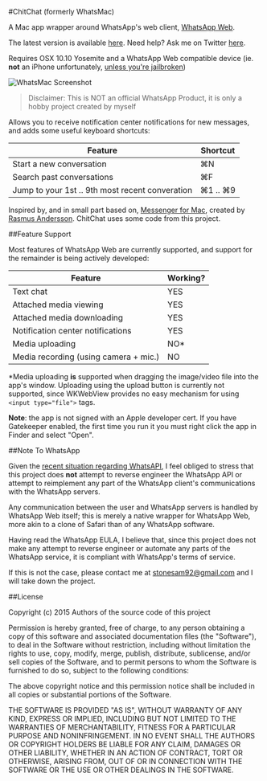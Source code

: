#ChitChat (formerly WhatsMac)

A Mac app wrapper around WhatsApp's web client, [WhatsApp Web](https://web.whatsapp.com). 

The latest version is available [here](https://github.com/stonesam92/WhatsMac/releases/latest). Need help? Ask me on Twitter [here](https://twitter.com/cmdshiftn).

Requires OSX 10.10 Yosemite and a WhatsApp Web compatible device (ie. **not** an iPhone unfortunately, [unless you're jailbroken](http://www.igeeksblog.com/how-to-setup-and-use-whatsapp-web-with-iphone/))
  
![WhatsMac Screenshot](http://i.imgur.com/riXrTvx.jpg "WhatsMac Screenshot")

> Disclaimer: This is NOT an official WhatsApp Product, it is only a hobby project created by myself

Allows you to receive notification center notifications for new messages, and adds some useful keyboard shortcuts:

| Feature                                        | Shortcut  |
|------------------------------------------------|-----------|
| Start a new conversation                       | ⌘N        |
| Search past conversations                      | ⌘F        |
| Jump to your 1st .. 9th most recent converation| ⌘1 .. ⌘9  |

Inspired by, and in small part based on, [Messenger for Mac](http://fbmacmessenger.rsms.me/), created by [Rasmus Andersson](https://twitter.com/rsms). ChitChat uses some code from this project.

##Feature Support

Most features of WhatsApp Web are currently supported, and support for the remainder is being actively developed:

| Feature                                 | Working?  |
|-----------------------------------------|-----------|
| Text chat                               | YES       |
| Attached media viewing                  | YES       |
| Attached media downloading              | YES       |
| Notification center notifications       | YES       |
| Media uploading                         | NO\*       |
| Media recording (using camera + mic.)   | NO        |

\*Media uploading **is** supported when dragging the image/video file into the app's window. Uploading using the upload button is currently not supported, since WKWebView provides no easy mechanism for using `<input type="file">` tags.

**Note**: the app is not signed with an Apple developer cert. If you have Gatekeeper enabled, the first time you run it you must right click the app in Finder and select "Open".

##Note To WhatsApp

Given the [recent situation regarding WhatsAPI](https://github.com/venomous0x/WhatsAPI), I feel obliged to stress that this project does **not** attempt to reverse engineer the WhatsApp API or attempt to reimplement any part of the WhatsApp client's communications with the WhatsApp servers. 

Any communication between the user and WhatsApp servers is handled by WhatsApp Web itself; this is merely a native wrapper for WhatsApp Web, more akin to a clone of Safari than of any WhatsApp software.

Having read the WhatsApp EULA, I believe that, since this project does not make any attempt to reverse engineer or automate any parts of the WhatsApp service, it is compliant with WhatsApp's terms of service.

If this is not the case, please contact me at stonesam92@gmail.com and I will take down the project.

##License
  
  
Copyright (c) 2015 Authors of the source code of this project

Permission is hereby granted, free of charge, to any person obtaining a copy of this software and associated documentation files (the "Software"), to deal in the Software without restriction, including without limitation the rights to use, copy, modify, merge, publish, distribute, sublicense, and/or sell copies of the Software, and to permit persons to whom the Software is furnished to do so, subject to the following conditions:

The above copyright notice and this permission notice shall be included in all copies or substantial portions of the Software.

THE SOFTWARE IS PROVIDED "AS IS", WITHOUT WARRANTY OF ANY KIND, EXPRESS OR IMPLIED, INCLUDING BUT NOT LIMITED TO THE WARRANTIES OF MERCHANTABILITY, FITNESS FOR A PARTICULAR PURPOSE AND NONINFRINGEMENT. IN NO EVENT SHALL THE AUTHORS OR COPYRIGHT HOLDERS BE LIABLE FOR ANY CLAIM, DAMAGES OR OTHER LIABILITY, WHETHER IN AN ACTION OF CONTRACT, TORT OR OTHERWISE, ARISING FROM, OUT OF OR IN CONNECTION WITH THE SOFTWARE OR THE USE OR OTHER DEALINGS IN THE SOFTWARE.
